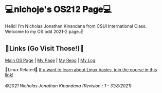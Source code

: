 # 💻𝐧𝐢𝐜𝐡𝐨𝐣𝐞'𝐬 𝐎𝐒𝟐𝟏𝟐 𝐏𝐚𝐠𝐞💻
Hello! I'm Nicholas Jonathan Kinandana from CSUI International Class. Welcome to my OS odd 2021-2 page.✌️

## 🔗Links (Go Visit Those!)🔗
[Main OS Page](https://os.vlsm.org/) | [My Page](https://nichoje.github.io/os212/) | [My Repo](https://github.com/nichoje/os212/) | [My Log](https://nichoje.github.io/os212/TXT/mylog.txt)

🔗Linux Related🔗
[If u want to learn about Linux basics, join the course in this link!](https://www.edx.org/school/linuxfoundationx?g_acctid=724-505-4034&g_campaign=free_gs-nonbrand-row-partner-linux&g_campaignid=14307914082&g_adgroupid=126415503296&g_adid=539621763539&g_keyword=linux%20online%20courses%20free&g_keywordid=kwd-341782668201&g_network=g&utm_source=adwords&utm_campaign=14307914082&utm_medium=126415503296&utm_term=linux%20online%20courses%20free&hsa_acc=7245054034&hsa_cam=14307914082&hsa_grp=126415503296&hsa_ad=539621763539&hsa_src=g&hsa_tgt=kwd-341782668201&hsa_kw=linux%20online%20courses%20free&hsa_mt=b&hsa_net=adwords&hsa_ver=3&gclid=Cj0KCQjwm9yJBhDTARIsABKIcGYLLWcDVtcJ0P9s-ztnCERvtya4yxZwFH0Q4MFEbp2B8KpUDlqmpTMaAqnKEALw_wcB)

###### ©2021 Nicholas Jonathan Kinandana (Revision : 1 - 31/8/2021) 
